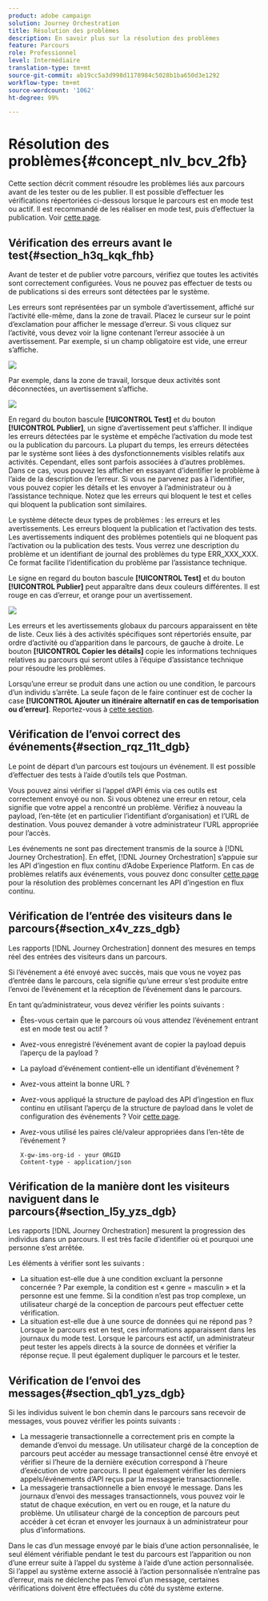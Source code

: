 ```yaml
---
product: adobe campaign
solution: Journey Orchestration
title: Résolution des problèmes
description: En savoir plus sur la résolution des problèmes
feature: Parcours
role: Professionnel
level: Intermédiaire
translation-type: tm+mt
source-git-commit: ab19cc5a3d998d1178984c5028b1ba650d3e1292
workflow-type: tm+mt
source-wordcount: '1062'
ht-degree: 99%

---
```



# Résolution des problèmes{#concept_nlv_bcv_2fb}

Cette section décrit comment résoudre les problèmes liés aux parcours avant de les tester ou de les publier. Il est possible d’effectuer les vérifications répertoriées ci-dessous lorsque le parcours est en mode test ou actif. Il est recommandé de les réaliser en mode test, puis d’effectuer la publication. Voir [cette page](../building-journeys/testing-the-journey.md).

## Vérification des erreurs avant le test{#section_h3q_kqk_fhb}

Avant de tester et de publier votre parcours, vérifiez que toutes les activités sont correctement configurées. Vous ne pouvez pas effectuer de tests ou de publications si des erreurs sont détectées par le système.

Les erreurs sont représentées par un symbole d’avertissement, affiché sur l’activité elle-même, dans la zone de travail. Placez le curseur sur le point d’exclamation pour afficher le message d’erreur. Si vous cliquez sur l’activité, vous devez voir la ligne contenant l’erreur associée à un avertissement. Par exemple, si un champ obligatoire est vide, une erreur s’affiche.

![](../assets/journey63.png)

Par exemple, dans la zone de travail, lorsque deux activités sont déconnectées, un avertissement s’affiche.

![](../assets/canvas-disconnected.png)

En regard du bouton bascule **[!UICONTROL Test]** et du bouton **[!UICONTROL Publier]**, un signe d’avertissement peut s’afficher. Il indique les erreurs détectées par le système et empêche l’activation du mode test ou la publication du parcours. La plupart du temps, les erreurs détectées par le système sont liées à des dysfonctionnements visibles relatifs aux activités. Cependant, elles sont parfois associées à d’autres problèmes. Dans ce cas, vous pouvez les afficher en essayant d’identifier le problème à l’aide de la description de l’erreur. Si vous ne parvenez pas à l’identifier, vous pouvez copier les détails et les envoyer à l’administrateur ou à l’assistance technique. Notez que les erreurs qui bloquent le test et celles qui bloquent la publication sont similaires.

Le système détecte deux types de problèmes : les erreurs et les avertissements. Les erreurs bloquent la publication et l’activation des tests. Les avertissements indiquent des problèmes potentiels qui ne bloquent pas l’activation ou la publication des tests. Vous verrez une description du problème et un identifiant de journal des problèmes du type ERR_XXX_XXX. Ce format facilite l’identification du problème par l’assistance technique.

Le signe en regard du bouton bascule **[!UICONTROL Test]** et du bouton **[!UICONTROL Publier]** peut apparaître dans deux couleurs différentes. Il est rouge en cas d’erreur, et orange pour un avertissement.

![](../assets/journey75.png)

Les erreurs et les avertissements globaux du parcours apparaissent en tête de liste. Ceux liés à des activités spécifiques sont répertoriés ensuite, par ordre d’activité ou d’apparition dans le parcours, de gauche à droite. Le bouton **[!UICONTROL Copier les détails]** copie les informations techniques relatives au parcours qui seront utiles à l’équipe d’assistance technique pour résoudre les problèmes.

Lorsqu’une erreur se produit dans une action ou une condition, le parcours d’un individu s’arrête. La seule façon de le faire continuer est de cocher la case **[!UICONTROL Ajouter un itinéraire alternatif en cas de temporisation ou d’erreur]**. Reportez-vous à [cette section](../building-journeys/using-the-journey-designer.md#paths).

## Vérification de l’envoi correct des événements{#section_rqz_11t_dgb}

Le point de départ d’un parcours est toujours un événement. Il est possible d’effectuer des tests à l’aide d’outils tels que Postman.

Vous pouvez ainsi vérifier si l’appel d’API émis via ces outils est correctement envoyé ou non. Si vous obtenez une erreur en retour, cela signifie que votre appel a rencontré un problème. Vérifiez à nouveau la payload, l’en-tête (et en particulier l’identifiant d’organisation) et l’URL de destination. Vous pouvez demander à votre administrateur l’URL appropriée pour l’accès.

Les événements ne sont pas directement transmis de la source à [!DNL Journey Orchestration]. En effet, [!DNL Journey Orchestration] s’appuie sur les API d’ingestion en flux continu d’Adobe Experience Platform. En cas de problèmes relatifs aux événements, vous pouvez donc consulter [cette page](https://docs.adobe.com/content/help/fr-FR/experience-platform/ingestion/streaming/troubleshooting.html) pour la résolution des problèmes concernant les API d’ingestion en flux continu.

## Vérification de l’entrée des visiteurs dans le parcours{#section_x4v_zzs_dgb}

Les rapports [!DNL Journey Orchestration] donnent des mesures en temps réel des entrées des visiteurs dans un parcours.

Si l’événement a été envoyé avec succès, mais que vous ne voyez pas d’entrée dans le parcours, cela signifie qu’une erreur s’est produite entre l’envoi de l’événement et la réception de l’événement dans le parcours.

En tant qu’administrateur, vous devez vérifier les points suivants :

* Êtes-vous certain que le parcours où vous attendez l’événement entrant est en mode test ou actif ?
* Avez-vous enregistré l’événement avant de copier la payload depuis l’aperçu de la payload ?
* La payload d’événement contient-elle un identifiant d’événement ?
* Avez-vous atteint la bonne URL ?
* Avez-vous appliqué la structure de payload des API d’ingestion en flux continu en utilisant l’aperçu de la structure de payload dans le volet de configuration des événements ? Voir [cette page](../event/previewing-the-payload.md).
* Avez-vous utilisé les paires clé/valeur appropriées dans l’en-tête de l’événement ?

   ```
   X-gw-ims-org-id - your ORGID
   Content-type - application/json
   ```

## Vérification de la manière dont les visiteurs naviguent dans le parcours{#section_l5y_yzs_dgb}

Les rapports [!DNL Journey Orchestration] mesurent la progression des individus dans un parcours. Il est très facile d’identifier où et pourquoi une personne s’est arrêtée.

Les éléments à vérifier sont les suivants :

* La situation est-elle due à une condition excluant la personne concernée ? Par exemple, la condition est « genre = masculin » et la personne est une femme. Si la condition n’est pas trop complexe, un utilisateur chargé de la conception de parcours peut effectuer cette vérification.
* La situation est-elle due à une source de données qui ne répond pas ? Lorsque le parcours est en test, ces informations apparaissent dans les journaux du mode test. Lorsque le parcours est actif, un administrateur peut tester les appels directs à la source de données et vérifier la réponse reçue. Il peut également dupliquer le parcours et le tester.

## Vérification de l’envoi des messages{#section_qb1_yzs_dgb}

Si les individus suivent le bon chemin dans le parcours sans recevoir de messages, vous pouvez vérifier les points suivants :

* La messagerie transactionnelle a correctement pris en compte la demande d’envoi du message. Un utilisateur chargé de la conception de parcours peut accéder au message transactionnel censé être envoyé et vérifier si l’heure de la dernière exécution correspond à l’heure d’exécution de votre parcours. Il peut également vérifier les derniers appels/événements d’API reçus par la messagerie transactionnelle.
* La messagerie transactionnelle a bien envoyé le message. Dans les journaux d’envoi des messages transactionnels, vous pouvez voir le statut de chaque exécution, en vert ou en rouge, et la nature du problème. Un utilisateur chargé de la conception de parcours peut accéder à cet écran et envoyer les journaux à un administrateur pour plus d’informations.

Dans le cas d’un message envoyé par le biais d’une action personnalisée, le seul élément vérifiable pendant le test du parcours est l’apparition ou non d’une erreur suite à l’appel du système à l’aide d’une action personnalisée. Si l’appel au système externe associé à l’action personnalisée n’entraîne pas d’erreur, mais ne déclenche pas l’envoi d’un message, certaines vérifications doivent être effectuées du côté du système externe.


